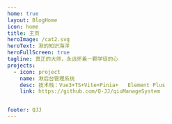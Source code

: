 ```yaml
---
home: true
layout: BlogHome
icon: home
title: 主页
heroImage: /cat2.svg
heroText: 湫的知识海洋
heroFullScreen: true
tagline: 真正的大师，永远怀着一颗学徒的心
projects:
  - icon: project
    name: 湫后台管理系统
    desc: 技术栈：Vue3+TS+Vite+Pinia+   Element Plus
    link: https://github.com/Q-JJ/qiuManageSystem


footer: QJJ 
---
```

